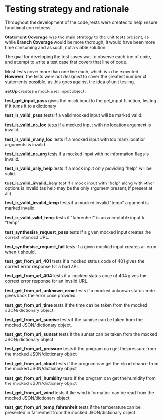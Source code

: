 # Testing strategy and rationale

Throughout the development of the code, tests were created to help ensure 
functional correctness.

**Statement Coverage** was the main strategy to the unit tests present, as while
**Branch Coverage** would be more thorough, it would have been more time
consuming and as such, not a viable solution

The goal for developing the test cases was to observe each line of code, and
attempt to write a test case that covers that line of code.

Most tests cover more than one line each, which is to be expected.  **However**,
the tests were not *designed* to cover the greatest number of statements
possible, as this goes against the idea of unit testing.

**setUp** creates a mock user input object.

**test_get_input_pass** gives the mock input to the get_input function, testing
if it turns it to a dictionary

**test_is_valid_pass** tests if a valid mocked input will be marked valid.

**test_is_valid_no_loc** tests if a mocked input with no location argument is invalid.

**test_is_valid_many_loc** tests if a mocked input with too many location arguments is
invalid.

**test_is_valid_no_arg** tests if a mocked input with no information flags is invalid.

**test_is_valid_only_help** tests if a mock input only providing "help" will be
valid.

**test_is_valid_invalid_help** test if a mock input with "help" along with other
options is invalid (as help may be the only argument present, if present at all)

**test_is_valid_invalid_temp** tests if a mocked invalid "temp" argument is marked
invalid

**test_is_valid_valid_temp** tests if "fahrenheit" is an acceptable input to "temp"


**test_synthesise_request_pass** tests if a given mocked input creates the correct 
intended URL.

**test_synthesise_request_fail** tests if a given mocked input creates an error when it
should.

**test_get_from_url_401** tests if a mocked status code of 401 gives the correct error
response for a bad API.

**test_get_from_url_404** tests if a mocked status code of 404 gives the correct error
response for an invalid URL.

**test_get_from_url_unknown_error** tests if a mocked unknown status code gives back
the error code provided.

**test_get_from_url_time** tests if the time can be taken from the mocked JSON/
dictionary object.

**test_get_from_url_sunrise** tests if the sunrise can be taken from the mocked JSON/
dictionary object.

**test_get_from_url_sunset** tests if the sunset can be taken from the mocked JSON/
dictionary object.

**test_get_from_url_pressure** tests if the program can get the pressure from the mocked
JSON/dictionary object

**test_get_from_url_cloud** tests if the program can get the cloud chance from
the mocked JSON/dictionary object

**test_get_from_url_humidity**  tests if the program can get the humidity from
the mocked JSON/dictionary object

**test_get_from_url_wind** tests if the wind information can be read from the 
mocked JSON/dictionary object

**test_get_from_url_temp_fahrenheit** tests if the temperature can be presented
in fahrenheit from the mocked JSON/dictionary object

